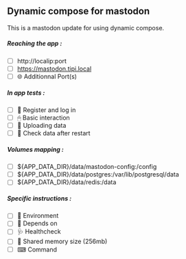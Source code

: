 ## Dynamic compose for mastodon
This is a mastodon update for using dynamic compose.
##### Reaching the app :
- [ ] http://localip:port
- [ ] https://mastodon.tipi.local
- [ ] 🌐 Additionnal Port(s)
##### In app tests :
- [ ] 📝 Register and log in
- [ ] 🖱 Basic interaction
- [ ] 🌆 Uploading data
- [ ] 🔄 Check data after restart
##### Volumes mapping :
- [ ] ${APP_DATA_DIR}/data/mastodon-config:/config
- [ ] ${APP_DATA_DIR}/data/postgres:/var/lib/postgresql/data
- [ ] ${APP_DATA_DIR}/data/redis:/data
##### Specific instructions :
- [ ] 🌳 Environment
- [ ] 🔗 Depends on
- [ ] 🩺 Healthcheck
- [ ] 🧠 Shared memory size (256mb)
- [ ] ⌨ Command
